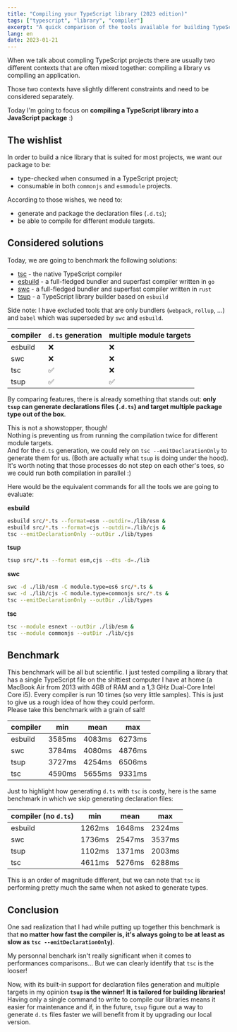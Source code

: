 ```yaml
---
title: "Compiling your TypeScript library (2023 edition)"
tags: ["typescript", "library", "compiler"]
excerpt: "A quick comparison of the tools available for building TypeScript libraries in 2023: tsup, swc, esbuild and tsc"
lang: en
date: 2023-01-21
---
```


When we talk about compling TypeScript projects there are usually two different contexts that are often mixed together: compiling a library vs compiling an application.

Those two contexts have slightly different constraints and need to be considered separately.

Today I'm going to focus on **compiling a TypeScript library into a JavaScript package** :)

## The wishlist

In order to build a nice library that is suited for most projects, we want our package to be:

- type-checked when consumed in a TypeScript project;
- consumable in both `commonjs` and `esmmodule` projects.

According to those wishes, we need to:

- generate and package the declaration files (`.d.ts`);
- be able to compile for different module targets.

## Considered solutions

Today, we are going to benchmark the following solutions:

- [tsc](https://www.typescriptlang.org/docs/handbook/compiler-options.html) - the native TypeScript compiler
- [esbuild](https://esbuild.github.io/) - a full-fledged bundler and superfast compiler written in `go`
- [swc](https://swc.rs/) - a full-fledged bundler and superfast compiler written in `rust`
- [tsup](tsup.egoist.dev/) - a TypeScript library builder based on `esbuild`

Side note: I have excluded tools that are only bundlers (`webpack`, `rollup`, ...) and `babel` which was superseded by `swc` and `esbuild`.

| compiler | `d.ts` generation | multiple module targets |
| -------- | ----------------- | ----------------------- |
| esbuild  | ❌                | ❌                      |
| swc      | ❌                | ❌                      |
| tsc      | ✅                | ❌                      |
| tsup     | ✅                | ✅                      |

By comparing features, there is already something that stands out: **only `tsup` can generate declarations files (`.d.ts`) and target multiple package type out of the box**.

This is not a showstopper, though!  
Nothing is preventing us from running the compilation twice for different module targets.  
And for the `d.ts` generation, we could rely on `tsc --emitDeclarationOnly` to generate them for us.
(Both are actually what `tsup` is doing under the hood).  
It's worth noting that those processes do not step on each other's toes, so we could run both compilation in parallel :)

Here would be the equivalent commands for all the tools we are going to evaluate:

**esbuild**

```sh
esbuild src/*.ts --format=esm --outdir=./lib/esm &
esbuild src/*.ts --format=cjs --outdir=./lib/cjs &
tsc --emitDeclarationOnly --outDir ./lib/types
```

**tsup**

```sh
tsup src/*.ts --format esm,cjs --dts -d=./lib
```

**swc**

```sh
swc -d ./lib/esm -C module.type=es6 src/*.ts &
swc -d ./lib/cjs -C module.type=commonjs src/*.ts &
tsc --emitDeclarationOnly --outDir ./lib/types
```

**tsc**

```sh
tsc --module esnext --outDir ./lib/esm &
tsc --module commonjs --outDir ./lib/cjs
```

## Benchmark

This benchmark will be all but scientific. I just tested compiling a library that has a single TypeScript file on the shittiest computer I have at home (a MacBook Air from 2013 with 4GB of RAM and a 1,3 GHz Dual-Core Intel Core i5). Every compiler is run 10 times (so very little samples).
This is just to give us a rough idea of how they could perform.  
Please take this benchmark with a grain of salt!

| compiler | min    | mean   | max    |
| -------- | ------ | ------ | ------ |
| esbuild  | 3585ms | 4083ms | 6273ms |
| swc      | 3784ms | 4080ms | 4876ms |
| tsup     | 3727ms | 4254ms | 6506ms |
| tsc      | 4590ms | 5655ms | 9331ms |

Just to highlight how generating `d.ts` with `tsc` is costy, here is the same benchmark in which we skip generating declaration files:

| compiler (no `d.ts`) | min    | mean   | max    |
| -------------------- | ------ | ------ | ------ |
| esbuild              | 1262ms | 1648ms | 2324ms |
| swc                  | 1736ms | 2547ms | 3537ms |
| tsup                 | 1102ms | 1371ms | 2003ms |
| tsc                  | 4611ms | 5276ms | 6288ms |

This is an order of magnitude different, but we can note that `tsc` is performing pretty much the same when not asked to generate types.

## Conclusion

One sad realization that I had while putting up together this benchmark is that **no matter how fast the compiler is, it's always going to be at least as slow as `tsc --emitDeclarationOnly`)**.

My personnal benchark isn't really significant when it comes to performances comparisons... But we can clearly identify that `tsc` is the looser!

Now, with its built-in support for declaration files generation and multiple targets in my opinion **`tsup` is the winner! It is tailored for building libraries!**   
Having only a single command to write to compile our libraries means it easier for maintenance and if, in the future, `tsup` figure out a way to generate `d.ts` files faster we will benefit from it by upgrading our local version.
